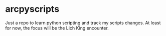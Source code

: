 # arcpyscripts
Just a repo to learn python scripting and track my scripts changes. At least for now, the focus will be the Lich King encounter.
